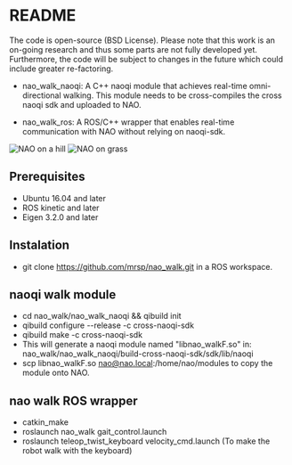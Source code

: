 # README
 The code is open-source (BSD License). Please note that this work is an on-going research and thus some parts are not fully developed yet. Furthermore, the code will be subject to changes in the future which could include greater re-factoring.

* nao_walk_naoqi: A C++ naoqi module that achieves real-time omni-directional walking. This module needs to be cross-compiles the cross naoqi sdk and uploaded to NAO.

* nao_walk_ros: A ROS/C++ wrapper that enables real-time communication with NAO without relying on naoqi-sdk.

![NAO on a hill](http://users.ics.forth.gr/~spiperakis/hill_nao.gif "NAO on a hill")
![NAO on grass](http://users.ics.forth.gr/~spiperakis/grass_nao.gif "NAO on grass")


## Prerequisites
* Ubuntu 16.04 and later
* ROS kinetic and later
* Eigen 3.2.0 and later

## Instalation
* git clone https://github.com/mrsp/nao_walk.git in a ROS workspace.

## naoqi walk module
* cd nao_walk/nao_walk_naoqi && qibuild init
* qibuild configure --release -c cross-naoqi-sdk
* qibuild make -c cross-naoqi-sdk
* This will generate a naoqi module named "libnao_walkF.so"  in:
  nao_walk/nao_walk_naoqi/build-cross-naoqi-sdk/sdk/lib/naoqi
* scp libnao_walkF.so nao@nao.local:/home/nao/modules to copy the module onto NAO.

## nao walk ROS wrapper
* catkin_make 
* roslaunch nao_walk gait_control.launch
* roslaunch teleop_twist_keyboard velocity_cmd.launch (To make the robot walk with the keyboard)

